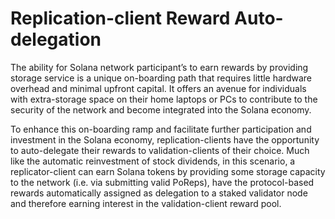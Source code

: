# Replication-client Reward Auto-delegation

The ability for Solana network participant’s to earn rewards by providing storage service is a unique on-boarding path that requires little hardware overhead and minimal upfront capital. It offers an avenue for individuals with extra-storage space on their home laptops or PCs to contribute to the security of the network and become integrated into the Solana economy.

To enhance this on-boarding ramp and facilitate further participation and investment in the Solana economy, replication-clients have the opportunity to auto-delegate their rewards to validation-clients of their choice. Much like the automatic reinvestment of stock dividends, in this scenario, a replicator-client can earn Solana tokens by providing some storage capacity to the network \(i.e. via submitting valid PoReps\), have the protocol-based rewards automatically assigned as delegation to a staked validator node and therefore earning interest in the validation-client reward pool.


